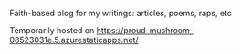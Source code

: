 Faith-based blog for my writings: articles, poems, raps, etc

Temporarily hosted on https://proud-mushroom-08523031e.5.azurestaticapps.net/


